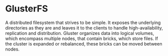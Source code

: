 # GlusterFS
A distributed filesystem that strives to be simple. It exposes the underlying directories as they are and leaves it to the clients to handle high-availability, replication and distribution. Gluster organizes data into logical volumes, which encompass multiple nodes, that contain bricks, which store files. If the cluster is expanded or rebalanced, these bricks can be moved between nodes.
